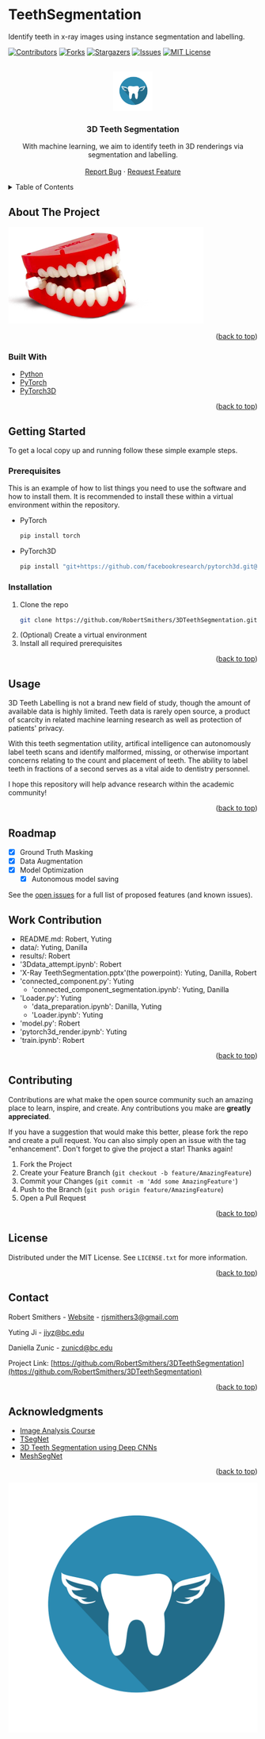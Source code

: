 # TeethSegmentation
Identify teeth in x-ray images using instance segmentation and labelling.

<div id="top"></div>

<!-- PROJECT SHIELDS -->
<!--
*** I'm using markdown "reference style" links for readability.
*** Reference links are enclosed in brackets [ ] instead of parentheses ( ).
*** See the bottom of this document for the declaration of the reference variables
*** for contributors-url, forks-url, etc. This is an optional, concise syntax you may use.
*** https://www.markdownguide.org/basic-syntax/#reference-style-links
-->
[![Contributors][contributors-shield]][contributors-url]
[![Forks][forks-shield]][forks-url]
[![Stargazers][stars-shield]][stars-url]
[![Issues][issues-shield]][issues-url]
[![MIT License][license-shield]][license-url]
<!-- [![LinkedIn][linkedin-shield]][linkedin-url] -->



<!-- PROJECT LOGO -->
<br />
<div align="center">
  <a href="https://github.com/RobertSmithers/3DTeethSegmentation">
    <img src="images/logo.png" alt="Logo" width="80" height="80">
  </a>

<h3 align="center">3D Teeth Segmentation</h3>

  <p align="center">
    With machine learning, we aim to identify teeth in 3D renderings via segmentation and labelling.
    <br />
    <br />
    <a href="https://github.com/RobertSmithers/3DTeethSegmentation/issues">Report Bug</a>
    ·
    <a href="https://github.com/RobertSmithers/3DTeethSegmentation/issues">Request Feature</a>
  </p>
</div>



<!-- TABLE OF CONTENTS -->
<details>
  <summary>Table of Contents</summary>
  <ol>
    <li>
      <a href="#about-the-project">About The Project</a>
      <ul>
        <li><a href="#built-with">Built With</a></li>
      </ul>
    </li>
    <li>
      <a href="#getting-started">Getting Started</a>
      <ul>
        <li><a href="#prerequisites">Prerequisites</a></li>
        <li><a href="#installation">Installation</a></li>
      </ul>
    </li>
    <li><a href="#usage">Usage</a></li>
    <li><a href="#roadmap">Roadmap</a></li>
    <li><a href="#contributing">Contributing</a></li>
    <li><a href="#license">License</a></li>
    <li><a href="#contact">Contact</a></li>
    <li><a href="#acknowledgments">Acknowledgments</a></li>
  </ol>
</details>



<!-- ABOUT THE PROJECT -->
## About The Project

[![Teeth Art][teeth-art]](https://github.com/RobertSmithers/3DTeethSegmentation)

<p align="right">(<a href="#top">back to top</a>)</p>



### Built With

* [Python](https://www.python.org/)
* [PyTorch](https://pytorch.org/)
* [PyTorch3D](https://pytorch3d.org/)

<p align="right">(<a href="#top">back to top</a>)</p>



<!-- GETTING STARTED -->
## Getting Started

To get a local copy up and running follow these simple example steps.

### Prerequisites

This is an example of how to list things you need to use the software and how to install them. It is recommended to install these within a virtual environment within the repository.

* PyTorch
  ```sh
  pip install torch
  ```

* PyTorch3D
  ```sh
  pip install "git+https://github.com/facebookresearch/pytorch3d.git@stable"
  ```

### Installation

1. Clone the repo
   ```sh
   git clone https://github.com/RobertSmithers/3DTeethSegmentation.git
   ```
2. (Optional) Create a virtual environment
3. Install all required prerequisites

<p align="right">(<a href="#top">back to top</a>)</p>



<!-- USAGE EXAMPLES -->
## Usage

3D Teeth Labelling is not a brand new field of study, though the amount of available data is highly limited. Teeth data is rarely open source, a product of scarcity in related machine learning research as well as protection of patients' privacy.

With this teeth segmentation utility, artifical intelligence can autonomously label teeth scans and identify malformed, missing, or otherwise important concerns relating to the count and placement of teeth. The ability to label teeth in fractions of a second serves as a vital aide to dentistry personnel.

I hope this repository will help advance research within the academic community!

<p align="right">(<a href="#top">back to top</a>)</p>



<!-- ROADMAP -->
## Roadmap

- [x] Ground Truth Masking
- [x] Data Augmentation
- [x] Model Optimization
    - [x] Autonomous model saving

See the [open issues](https://github.com/RobertSmithers/3DTeethSegmentation/issues) for a full list of proposed features (and known issues).

## Work Contribution

- README.md: Robert, Yuting
- data/: Yuting, Danilla
- results/: Robert
- '3Ddata_attempt.ipynb': Robert
- 'X-Ray TeethSegmentation.pptx'(the powerpoint): Yuting, Danilla, Robert
- 'connected_component.py': Yuting
  - 'connected_component_segmentation.ipynb': Yuting, Danilla
- 'Loader.py': Yuting
  - 'data_preparation.ipynb': Danilla, Yuting
  - 'Loader.ipynb': Yuting
- 'model.py': Robert
- 'pytorch3d_render.ipynb': Yuting
- 'train.ipynb': Robert


<p align="right">(<a href="#top">back to top</a>)</p>

<!-- CONTRIBUTING -->
## Contributing

Contributions are what make the open source community such an amazing place to learn, inspire, and create. Any contributions you make are **greatly appreciated**.

If you have a suggestion that would make this better, please fork the repo and create a pull request. You can also simply open an issue with the tag "enhancement".
Don't forget to give the project a star! Thanks again!

1. Fork the Project
2. Create your Feature Branch (`git checkout -b feature/AmazingFeature`)
3. Commit your Changes (`git commit -m 'Add some AmazingFeature'`)
4. Push to the Branch (`git push origin feature/AmazingFeature`)
5. Open a Pull Request

<p align="right">(<a href="#top">back to top</a>)</p>



<!-- LICENSE -->
## License

Distributed under the MIT License. See `LICENSE.txt` for more information.

<p align="right">(<a href="#top">back to top</a>)</p>



<!-- CONTACT -->
## Contact

Robert Smithers - [Website](https://robertsmithers.github.io/) - rjsmithers3@gmail.com

Yuting Ji - jiyz@bc.edu

Daniella Zunic - zunicd@bc.edu

Project Link: [https://github.com/RobertSmithers/3DTeethSegmentation](https://github.com/RobertSmithers/3DTeethSegmentation)

<p align="right">(<a href="#top">back to top</a>)</p>



<!-- ACKNOWLEDGMENTS -->
## Acknowledgments

* [Image Analysis Course](https://bc-cv.github.io/csci3397/s22/)
* [TSegNet](https://www.sciencedirect.com/science/article/pii/S1361841520303133)
* [3D Teeth Segmentation using Deep CNNs](https://www.youyizheng.net/docs/tooth_seg.pdf)
* [MeshSegNet](https://github.com/Tai-Hsien/MeshSegNet)

<p align="right">(<a href="#top">back to top</a>)</p>

[![Teeth Art][product-screenshot]](https://github.com/RobertSmithers/3DTeethSegmentation)

<!-- MARKDOWN LINKS & IMAGES -->
<!-- https://www.markdownguide.org/basic-syntax/#reference-style-links -->
[contributors-shield]: https://img.shields.io/github/contributors/RobertSmithers/3DTeethSegmentation.svg?style=for-the-badge
[contributors-url]: https://github.com/RobertSmithers/3DTeethSegmentation/graphs/contributors
[forks-shield]: https://img.shields.io/github/forks/RobertSmithers/3DTeethSegmentation.svg?style=for-the-badge
[forks-url]: https://github.com/RobertSmithers/3DTeethSegmentation/network/members
[stars-shield]: https://img.shields.io/github/stars/RobertSmithers/3DTeethSegmentation.svg?style=for-the-badge
[stars-url]: https://github.com/RobertSmithers/3DTeethSegmentation/stargazers
[issues-shield]: https://img.shields.io/github/issues/RobertSmithers/3DTeethSegmentation.svg?style=for-the-badge
[issues-url]: https://github.com/RobertSmithers/3DTeethSegmentation/issues
[license-shield]: https://img.shields.io/github/license/RobertSmithers/3DTeethSegmentation.svg?style=for-the-badge
[license-url]: https://github.com/RobertSmithers/3DTeethSegmentation/blob/main/LICENSE
[linkedin-shield]: https://img.shields.io/badge/-LinkedIn-black.svg?style=for-the-badge&logo=linkedin&colorB=555
<!-- [linkedin-url]: https://linkedin.com/in/linkedin_username -->
[product-screenshot]: images/logo.png
[teeth-art]: images/art.png
